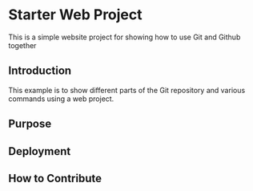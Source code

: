 # Starter Web Project

This is a simple website project for showing
how to use Git and Github together

## Introduction

This example is to show different parts of the Git
repository and various commands using a web
project.

## Purpose

## Deployment

## How to Contribute